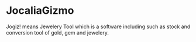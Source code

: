 # JocaliaGizmo
Jogiz! means Jewelery Tool which is a software including such as stock and conversion tool of gold, gem and jewelery.

